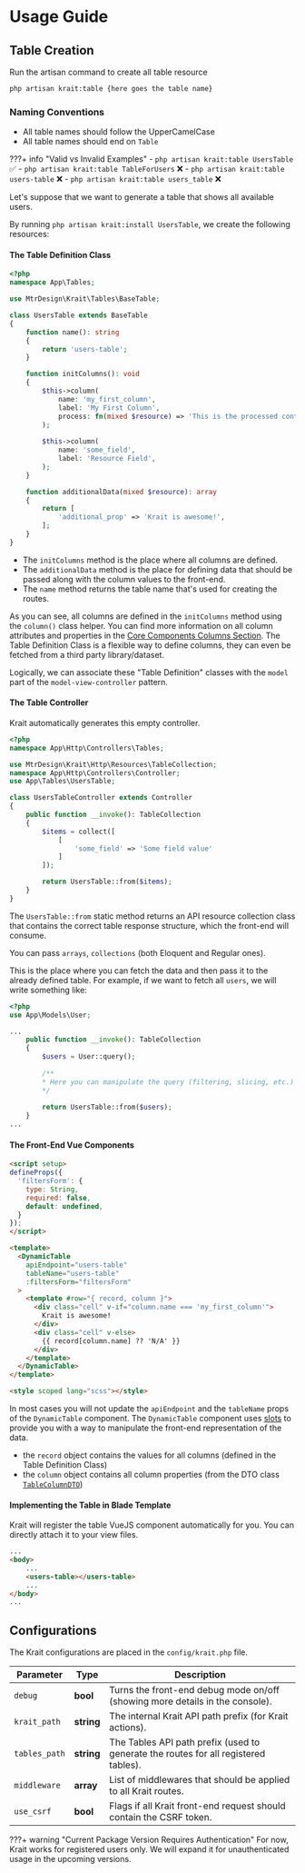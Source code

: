 # Usage Guide

## Table Creation

Run the artisan command to create all table resource

```sh
php artisan krait:table {here goes the table name}
```

### Naming Conventions
- All table names should follow the UpperCamelCase
- All table names should end on `Table`

???+ info "Valid vs Invalid Examples"
    - `php artisan krait:table UsersTable` ✅
    - `php artisan krait:table TableForUsers` ❌
    - `php artisan krait:table users-table` ❌
    - `php artisan krait:table users_table` ❌

Let's suppose that we want to generate a table that shows all available users.

By running `php artisan krait:install UsersTable`, we create the following resources:

#### The Table Definition Class

```php title="/app/Tables/UsersTable.php" linenums="1"
<?php
namespace App\Tables;

use MtrDesign\Krait\Tables\BaseTable;

class UsersTable extends BaseTable
{
    function name(): string
    {
        return 'users-table';
    }

    function initColumns(): void
    {
        $this->column(
            name: 'my_first_column',
            label: 'My First Column',
            process: fn(mixed $resource) => 'This is the processed content!'
        );
        
        $this->column(
            name: 'some_field',
            label: 'Resource Field',
        );
    }

    function additionalData(mixed $resource): array
    {
        return [
            'additional_prop' => 'Krait is awesome!',
        ];
    }
}
```

- The `initColumns` method is the place where all columns are defined.
- The `additionalData` method is the place for defining data that should be passed along with the column values to the front-end.
- The `name` method returns the table name that's used for creating the routes.

As you can see, all columns are defined in the `initColumns` method using the `column()` class helper. 
You can find more information on all column attributes and properties in the [Core Components Columns Section](/core-components/#table-columns).
The Table Definition Class is a flexible way to define columns, they can even be fetched from a third party library/dataset.

Logically, we can associate these "Table Definition" classes with the `model` part of the `model-view-controller` pattern.

#### The Table Controller
Krait automatically generates this empty controller.

```php title="/app/Http/Controllers/Tables/UsersTableController.php" linenums="1"
<?php
namespace App\Http\Controllers\Tables;

use MtrDesign\Krait\Http\Resources\TableCollection;
namespace App\Http\Controllers\Controller;
use App\Tables\UsersTable;

class UsersTableController extends Controller
{
    public function __invoke(): TableCollection
    {
        $items = collect([
            [
                'some_field' => 'Some field value'
            ]
        ]);

        return UsersTable::from($items);
    }
}
```

The `UsersTable::from` static method returns an API resource collection class that contains the 
correct table response structure, which the front-end will consume.

You can pass `arrays`, `collections` (both Eloquent and Regular ones).

This is the place where you can fetch the data and then pass it to the already defined table.
For example, if we want to fetch all `users`, we will write something like:

```php
<?php
use App\Models\User;

...
    public function __invoke(): TableCollection
    {
        $users = User::query();
        
        /**
        * Here you can manipulate the query (filtering, slicing, etc.) 
        */
        
        return UsersTable::from($users);
    }
...
```

#### The Front-End Vue Components
```html title="/resources/js/components/tables/UsersTable.vue"
<script setup>
defineProps({
  'filtersForm': {
    type: String,
    required: false,
    default: undefined,
  }
});
</script>

<template>
  <DynamicTable
    apiEndpoint="users-table"
    tableName="users-table"
    :filtersForm="filtersForm"
  >
    <template #row="{ record, column }">
      <div class="cell" v-if="column.name === 'my_first_column'">
        Krait is awesome!
      </div>
      <div class="cell" v-else>
        {{ record[column.name] ?? 'N/A' }}
      </div>
    </template>
  </DynamicTable>
</template>

<style scoped lang="scss"></style>
```

In most cases you will not update the `apiEndpoint` and the `tableName` props of the `DynamicTable`
component. The `DynamicTable` component uses [slots](https://vuejs.org/guide/components/slots.html)
to provide you with a way to manipulate the front-end representation of the data.

- the `record` object contains the values for all columns (defined in the Table Definition Class) 
- the `column` object contains all column properties (from the DTO class [`TableColumnDTO`](https://github.com/mtrdesign/krait/blob/main/krait/src/DTO/TableColumnDTO.php))

#### Implementing the Table in Blade Template
Krait will register the table VueJS component automatically for you. You can directly attach it to your view files.

```html title="your-blade-template-view-file.blade.php"
...
<body>
    ...
    <users-table></users-table>
    ...
</body>
...
```

## Configurations

The Krait configurations are placed in the `config/krait.php` file.

| Parameter     | Type       | Description                                                                         |
|---------------|------------|-------------------------------------------------------------------------------------|
| `debug`       | **bool**   | Turns the front-end debug mode on/off (showing more details in the console).        |
| `krait_path`  | **string** | The internal Krait API path prefix (for Krait actions).                             |
| `tables_path` | **string** | The Tables API path prefix (used to generate the routes for all registered tables). |
| `middleware`  | **array**  | List of middlewares that should be applied to all Krait routes.                     |
| `use_csrf`    | **bool**   | Flags if all Krait front-end request should contain the CSRF token.                 |

???+ warning "Current Package Version Requires Authentication"
    For now, Krait works for registered users only. We will expand it for unauthenticated usage in the upcoming versions.
